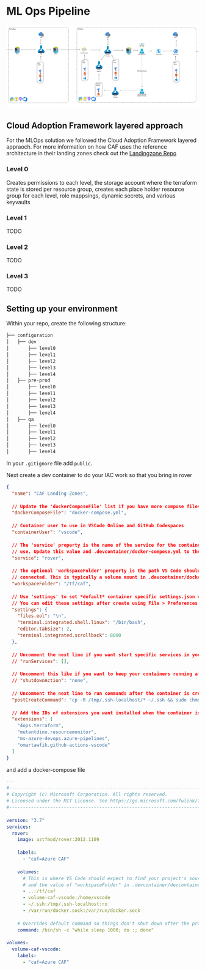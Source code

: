 # ML Ops Pipeline

![image info](./assets/mlops.png)

## Cloud Adoption Framework layered approach

For the MLOps solution we followed the Cloud Adoption Framework layered appraoch. For more information on how CAF uses the reference architecture in their landing zones check out the [Landingzone Repo](https://github.com/Azure/caf-terraform-landingzones/blob/master/documentation/code_architecture/intro_architecture.md)

### Level 0

Creates permissions to each level, the storage account where the terraform state is stored per resource group, creates each place holder resource group for each level, role mappsings, dynamic secrets, and various keyvaults

### Level 1

TODO

### Level 2

TODO

### Level 3

TODO

## Setting up your environment

Within your repo, create the following structure:

```bash
├── configuration
│   ├── dev
│       ├── level0
│       ├── level1
│       ├── level2
│       ├── level3
│       ├── level4
│   ├── pre-prod
│       ├── level0
│       ├── level1
│       ├── level2
│       ├── level3
│       ├── level4
│   ├── qa
│       ├── level0
│       ├── level1
│       ├── level2
│       ├── level3
│       ├── level4
```

In your `.gitignore` file add `public`.

Next create a dev container to do your IAC work so that you bring in rover

```json
{
  "name": "CAF Landing Zones",

  // Update the 'dockerComposeFile' list if you have more compose files or use different names.
  "dockerComposeFile": "docker-compose.yml",

  // Container user to use in VSCode Online and GitHub Codespaces
  "containerUser": "vscode",

  // The 'service' property is the name of the service for the container that VS Code should
  // use. Update this value and .devcontainer/docker-compose.yml to the real service name.
  "service": "rover",

  // The optional 'workspaceFolder' property is the path VS Code should open by default when
  // connected. This is typically a volume mount in .devcontainer/docker-compose.yml
  "workspaceFolder": "/tf/caf",

  // Use 'settings' to set *default* container specific settings.json values on container create.
  // You can edit these settings after create using File > Preferences > Settings > Remote.
  "settings": {
    "files.eol": "\n",
    "terminal.integrated.shell.linux": "/bin/bash",
    "editor.tabSize": 2,
    "terminal.integrated.scrollback": 8000
  },

  // Uncomment the next line if you want start specific services in your Docker Compose config.
  // "runServices": [],

  // Uncomment this like if you want to keep your containers running after VS Code shuts down.
  // "shutdownAction": "none",

  // Uncomment the next line to run commands after the container is created.
  "postCreateCommand": "cp -R /tmp/.ssh-localhost/* ~/.ssh && sudo chmod 600 ~/.ssh/* && sudo chown -R $(whoami) /tf/caf && git config --global core.editor vi && pre-commit install && pre-commit update",

  // Add the IDs of extensions you want installed when the container is created in the array below.
  "extensions": [
    "4ops.terraform",
    "mutantdino.resourcemonitor",
    "ms-azure-devops.azure-pipelines",
    "omartawfik.github-actions-vscode"
  ]
}
```

and add a docker-compose file

```yaml
---
#-------------------------------------------------------------------------------------------------------------
# Copyright (c) Microsoft Corporation. All rights reserved.
# Licensed under the MIT License. See https://go.microsoft.com/fwlink/?linkid=2090316 for license information.
#-------------------------------------------------------------------------------------------------------------

version: "3.7"
services:
  rover:
    image: aztfmod/rover:2012.1109

    labels:
      - "caf=Azure CAF"

    volumes:
      # This is where VS Code should expect to find your project's source code
      # and the value of "workspaceFolder" in .devcontainer/devcontainer.json
      - ..:/tf/caf
      - volume-caf-vscode:/home/vscode
      - ~/.ssh:/tmp/.ssh-localhost:ro
      - /var/run/docker.sock:/var/run/docker.sock

    # Overrides default command so things don't shut down after the process ends.
    command: /bin/sh -c "while sleep 1000; do :; done"

volumes:
  volume-caf-vscode:
    labels:
      - "caf=Azure CAF"
```
